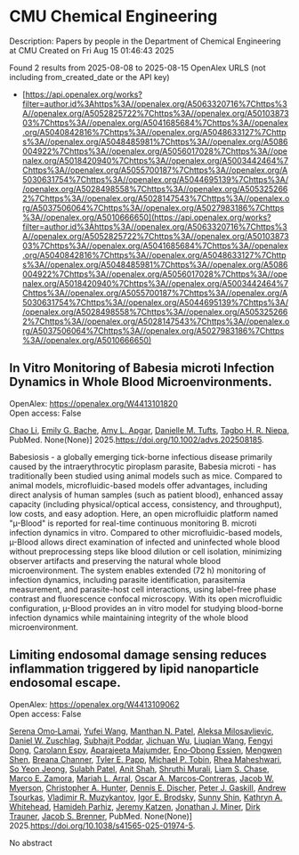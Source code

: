 # CMU Chemical Engineering
Description: Papers by people in the Department of Chemical Engineering at CMU
Created on Fri Aug 15 01:46:43 2025

Found 2 results from 2025-08-08 to 2025-08-15
OpenAlex URLS (not including from_created_date or the API key)
- [https://api.openalex.org/works?filter=author.id%3Ahttps%3A//openalex.org/A5063320716%7Chttps%3A//openalex.org/A5052825722%7Chttps%3A//openalex.org/A5010387303%7Chttps%3A//openalex.org/A5041685684%7Chttps%3A//openalex.org/A5040842816%7Chttps%3A//openalex.org/A5048633127%7Chttps%3A//openalex.org/A5048485981%7Chttps%3A//openalex.org/A5086004922%7Chttps%3A//openalex.org/A5056017028%7Chttps%3A//openalex.org/A5018420940%7Chttps%3A//openalex.org/A5003442464%7Chttps%3A//openalex.org/A5055700187%7Chttps%3A//openalex.org/A5030631754%7Chttps%3A//openalex.org/A5044695139%7Chttps%3A//openalex.org/A5028498558%7Chttps%3A//openalex.org/A5053252662%7Chttps%3A//openalex.org/A5028147543%7Chttps%3A//openalex.org/A5037506064%7Chttps%3A//openalex.org/A5027983186%7Chttps%3A//openalex.org/A5010666650](https://api.openalex.org/works?filter=author.id%3Ahttps%3A//openalex.org/A5063320716%7Chttps%3A//openalex.org/A5052825722%7Chttps%3A//openalex.org/A5010387303%7Chttps%3A//openalex.org/A5041685684%7Chttps%3A//openalex.org/A5040842816%7Chttps%3A//openalex.org/A5048633127%7Chttps%3A//openalex.org/A5048485981%7Chttps%3A//openalex.org/A5086004922%7Chttps%3A//openalex.org/A5056017028%7Chttps%3A//openalex.org/A5018420940%7Chttps%3A//openalex.org/A5003442464%7Chttps%3A//openalex.org/A5055700187%7Chttps%3A//openalex.org/A5030631754%7Chttps%3A//openalex.org/A5044695139%7Chttps%3A//openalex.org/A5028498558%7Chttps%3A//openalex.org/A5053252662%7Chttps%3A//openalex.org/A5028147543%7Chttps%3A//openalex.org/A5037506064%7Chttps%3A//openalex.org/A5027983186%7Chttps%3A//openalex.org/A5010666650)

## In Vitro Monitoring of Babesia microti Infection Dynamics in Whole Blood Microenvironments.   

OpenAlex: https://openalex.org/W4413101820    
Open access: False
    
[Chao Li](https://openalex.org/A5004641821), [Emily G. Bache](https://openalex.org/A5117533304), [Amy L. Apgar](https://openalex.org/A5117533305), [Danielle M. Tufts](https://openalex.org/A5089697602), [Tagbo H. R. Niepa](https://openalex.org/A5044695139), PubMed. None(None)] 2025.https://doi.org/10.1002/advs.202508185.
    
Babesiosis - a globally emerging tick-borne infectious disease primarily caused by the intraerythrocytic piroplasm parasite, Babesia microti - has traditionally been studied using animal models such as mice. Compared to animal models, microfluidic-based models offer advantages, including direct analysis of human samples (such as patient blood), enhanced assay capacity (including physical/optical access, consistency, and throughput), low costs, and easy adoption. Here, an open microfluidic platform named "µ-Blood" is reported for real-time continuous monitoring B. microti infection dynamics in vitro. Compared to other microfluidic-based models, µ-Blood allows direct examination of infected and uninfected whole blood without preprocessing steps like blood dilution or cell isolation, minimizing observer artifacts and preserving the natural whole blood microenvironment. The system enables extended (72 h) monitoring of infection dynamics, including parasite identification, parasitemia measurement, and parasite-host cell interactions, using label-free phase contrast and fluorescence confocal microscopy. With its open microfluidic configuration, µ-Blood provides an in vitro model for studying blood-borne infection dynamics while maintaining integrity of the whole blood microenvironment.    

    

## Limiting endosomal damage sensing reduces inflammation triggered by lipid nanoparticle endosomal escape.   

OpenAlex: https://openalex.org/W4413109062    
Open access: False
    
[Serena Omo‐Lamai](https://openalex.org/A5052806309), [Yufei Wang](https://openalex.org/A5100374832), [Manthan N. Patel](https://openalex.org/A5082931661), [Aleksa Milosavljevic](https://openalex.org/A5016048911), [Daniel W. Zuschlag](https://openalex.org/A5058384539), [Subhajit Poddar](https://openalex.org/A5038084641), [Jichuan Wu](https://openalex.org/A5090929458), [Liuqian Wang](https://openalex.org/A5066751872), [Fengyi Dong](https://openalex.org/A5114127404), [Carolann Espy](https://openalex.org/A5036716063), [Aparajeeta Majumder](https://openalex.org/A5113125621), [Eno‐Obong Essien](https://openalex.org/A5108960245), [Mengwen Shen](https://openalex.org/A5035872050), [Breana Channer](https://openalex.org/A5059058953), [Tyler E. Papp](https://openalex.org/A5013550272), [Michael P. Tobin](https://openalex.org/A5006205638), [Rhea Maheshwari](https://openalex.org/A5009609190), [So Yeon Jeong](https://openalex.org/A5101725602), [Sulabh Patel](https://openalex.org/A5076948205), [Anit Shah](https://openalex.org/A5086419977), [Shruthi Murali](https://openalex.org/A5068425814), [Liam S. Chase](https://openalex.org/A5069041138), [Marco E. Zamora](https://openalex.org/A5013737314), [Mariah L. Arral](https://openalex.org/A5049474410), [Oscar A. Marcos‐Contreras](https://openalex.org/A5074050540), [Jacob W. Myerson](https://openalex.org/A5067701831), [Christopher A. Hunter](https://openalex.org/A5003951398), [Dennis E. Discher](https://openalex.org/A5085597391), [Peter J. Gaskill](https://openalex.org/A5019253024), [Andrew Tsourkas](https://openalex.org/A5027596223), [Vladimir R. Muzykantov](https://openalex.org/A5022924802), [Igor E. Brodsky](https://openalex.org/A5028965776), [Sunny Shin](https://openalex.org/A5059475430), [Kathryn A. Whitehead](https://openalex.org/A5010666650), [Hamideh Parhiz](https://openalex.org/A5073034692), [Jeremy Katzen](https://openalex.org/A5006340629), [Jonathan J. Miner](https://openalex.org/A5002593635), [Dirk Trauner](https://openalex.org/A5042433434), [Jacob S. Brenner](https://openalex.org/A5019182775), PubMed. None(None)] 2025.https://doi.org/10.1038/s41565-025-01974-5.
    
No abstract    

    
